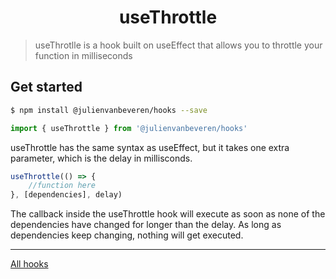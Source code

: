 <h1 align="center">useThrottle</h1>

> useThrotlle is a hook built on useEffect that allows you to throttle your function in milliseconds


## Get started

```sh
$ npm install @julienvanbeveren/hooks --save
```
```jsx
import { useThrottle } from '@julienvanbeveren/hooks'
```
useThrottle has the same syntax as useEffect, but it takes one extra parameter, which is the delay in millisconds.
```jsx
useThrottle(() => {
	//function here
}, [dependencies], delay)
```
The callback inside the useThrottle hook will execute as soon as none of the dependencies have changed for longer than the delay. As long as dependencies keep changing, nothing will get executed.

---
[All hooks](https://github.com/julienvanbeveren/react-hooks)